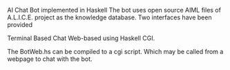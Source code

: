 AI Chat Bot implemented in Haskell
The bot uses open source AIML files of A.L.I.C.E. project as the knowledge database. Two interfaces have been provided

Terminal Based Chat
Web-based using Haskell CGI.

The BotWeb.hs can be compiled to a cgi script. Which may be called from a webpage to chat with the bot.
